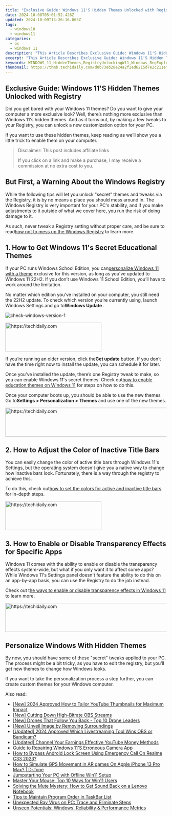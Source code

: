 ```yaml
---
title: "Exclusive Guide: Windows 11'S Hidden Themes Unlocked with Registry"
date: 2024-10-08T05:01:52.426Z
updated: 2024-10-09T13:26:16.863Z
tags:
  - windows10
  - windows11
categories:
  - os
  - windows 11
description: "This Article Describes Exclusive Guide: Windows 11'S Hidden Themes Unlocked with Registry"
excerpt: "This Article Describes Exclusive Guide: Windows 11'S Hidden Themes Unlocked with Registry"
keywords: WINDOWS_11_HiddenThemes,RegistryUnlockingW11,Windows_RegExplorerTips,ThemesEnhancementWindows,HiddenThemesGuideW11,UncoverW11RegistryMods,AdvancedThemeControlWindows
thumbnail: https://thmb.techidaily.com/d0b73eb28e24a2f2ed6215d7e2c211efc75eaeb77baea06879d148a0fe930510.jpg
---
```


## Exclusive Guide: Windows 11'S Hidden Themes Unlocked with Registry

 Did you get bored with your Windows 11 themes? Do you want to give your computer a more exclusive look? Well, there’s nothing more exclusive than Windows 11's hidden themes. And as it turns out, by making a few tweaks to your Registry, you can unlock a new customization option for your PC.

 If you want to use these hidden themes, keep reading as we’ll show you a little trick to enable them on your computer.

>  Disclaimer: This post includes affiliate links
>
>  If you click on a link and make a purchase, I may receive a commission at no extra cost to you.
>

## But First, a Warning About the Windows Registry

 While the following tips will let you unlock "secret" themes and tweaks via the Registry, it is by no means a place you should mess around in. The Windows Registry is very important for your PC's stability, and if you make adjustments to it outside of what we cover here, you run the risk of doing damage to it.

 As such, never tweak a Registry setting without proper care, and be sure to read[how not to mess up the Windows Registry](https://www.makeuseof.com/tag/not-accidentally-mess-windows-registry/) to learn more.

## 1\. How to Get Windows 11's Secret Educational Themes

 If your PC runs Windows School Edition, you can[personalize Windows 11 with a theme](https://www.makeuseof.com/windows-11-theme-guide/) exclusive for this version, as long as you've updated to Windows 11 22H2\. If you don’t use Windows 11 School Edition, you’ll have to work around the limitation.

 No matter which edition you’ve installed on your computer, you still need the 22H2 update. To check which version you’re currently using, launch Windows Settings and go to**Windows Update** .

![check-windows-version-1](https://static1.makeuseofimages.com/wordpress/wp-content/uploads/2023/01/check-windows-version-1.jpg)

<!-- affiliate ads begin -->
<a href="https://25home.pxf.io/c/5597632/2148646/16836" target="_top" id="2148646">
  <img src="//a.impactradius-go.com/display-ad/16836-2148646" border="0" alt="https://techidaily.com" width="300" height="90"/>
</a>
<img height="0" width="0" src="https://25home.pxf.io/i/5597632/2148646/16836" style="position:absolute;visibility:hidden;" border="0" />
<!-- affiliate ads end -->

 If you’re running an older version, click the**Get update** button. If you don’t have the time right now to install the update, you can schedule it for later.

 Once you’ve installed the update, there’s one Registry tweak to make, so you can enable Windows 11's secret themes. Check out[how to enable education themes on Windows 11](https://www.makeuseof.com/enable-education-themes-windows-11/) for steps on how to do this.

 Once your computer boots up, you should be able to use the new themes Go to**Settings > Personalization > Themes** and use one of the new themes.

<!-- affiliate ads begin -->
<a href="https://appsumo.8odi.net/c/5597632/2052059/7443" target="_top" id="2052059">
  <img src="//a.impactradius-go.com/display-ad/7443-2052059" border="0" alt="https://techidaily.com" width="728" height="90"/>
</a>
<img height="0" width="0" src="https://appsumo.8odi.net/i/5597632/2052059/7443" style="position:absolute;visibility:hidden;" border="0" />
<!-- affiliate ads end -->

## 2\. How to Adjust the Color of Inactive Title Bars

 You can easily change the color of active title bars through Windows 11's Settings, but the operating system doesn't give you a native way to change how inactive bars look. Fortunately, there is a way through the registry to achieve this.

 To do this, check out[how to set the colors for active and inactive title bars](https://www.makeuseof.com/windows-11-active-inactive-title-bar-colors/) for in-depth steps.

<!-- affiliate ads begin -->
<a href="https://aligracehair.sjv.io/c/5597632/2012429/19272" target="_top" id="2012429">
  <img src="//a.impactradius-go.com/display-ad/19272-2012429" border="0" alt="https://techidaily.com" width="300" height="90"/>
</a>
<img height="0" width="0" src="https://aligracehair.sjv.io/i/5597632/2012429/19272" style="position:absolute;visibility:hidden;" border="0" />
<!-- affiliate ads end -->

## 3\. How to Enable or Disable Transparency Effects for Specific Apps

 Windows 11 comes with the ability to enable or disable the transparency effects system-wide, but what if you only want it to affect some apps? While Windows 11's Settings panel doesn't feature the ability to do this on an app-by-app basis, you can use the Registry to do the job instead.

 Check out t[he ways to enable or disable transparency effects in Windows 11](https://www.makeuseof.com/windows-11-disable-transparency-effects/) to learn more.

<!-- affiliate ads begin -->
<a href="https://unicoeye.pxf.io/c/5597632/2134493/18498" target="_top" id="2134493">
  <img src="//a.impactradius-go.com/display-ad/18498-2134493" border="0" alt="https://techidaily.com" width="728" height="90"/>
</a>
<img height="0" width="0" src="https://unicoeye.pxf.io/i/5597632/2134493/18498" style="position:absolute;visibility:hidden;" border="0" />
<!-- affiliate ads end -->

## Personalize Windows With Hidden Themes

 By now, you should have some of these "secret" tweaks applied to your PC. The process might be a bit tricky, as you have to edit the registry, but you’ll get new themes to change how Windows looks.

 If you want to take the personalization process a step further, you can create custom themes for your Windows computer.

<ins class="adsbygoogle"
     style="display:block"
     data-ad-format="autorelaxed"
     data-ad-client="ca-pub-7571918770474297"
     data-ad-slot="1223367746"></ins>

<ins class="adsbygoogle"
     style="display:block"
     data-ad-client="ca-pub-7571918770474297"
     data-ad-slot="8358498916"
     data-ad-format="auto"
     data-full-width-responsive="true"></ins>

<span class="atpl-alsoreadstyle">Also read:</span>
<div><ul>
<li><a href="https://youtube-blog.techidaily.com/024-approved-how-to-tailor-youtube-thumbnails-for-maximum-impact/"><u>[New] 2024 Approved How to Tailor YouTube Thumbnails for Maximum Impact</u></a></li>
<li><a href="https://screen-sharing-recording.techidaily.com/new-cutting-down-high-bitrate-obs-streams/"><u>[New] Cutting Down High-Bitrate OBS Streams</u></a></li>
<li><a href="https://fox-direct.techidaily.com/new-drones-that-follow-you-back-top-10-drone-leaders/"><u>[New] Drones That Follow You Back - Top 10 Drone Leaders</u></a></li>
<li><a href="https://some-approaches.techidaily.com/new-unveil-image-by-removing-surroundings/"><u>[New] Unveil Image by Removing Surroundings</u></a></li>
<li><a href="https://remote-screen-capture.techidaily.com/updated-2024-approved-which-livestreaming-tool-wins-obs-or-bandicam/"><u>[Updated] 2024 Approved Which Livestreaming Tool Wins OBS or Bandicam?</u></a></li>
<li><a href="https://youtube-videos.techidaily.com/updated-channel-your-earnings-effective-youtube-money-methods/"><u>[Updated] Channel Your Earnings Effective YouTube Money Methods</u></a></li>
<li><a href="https://win11.techidaily.com/guide-to-repairing-windows-11s-erroneous-camera-app/"><u>Guide to Repairing Windows 11'S Erroneous Camera App</u></a></li>
<li><a href="https://easy-unlock-android.techidaily.com/how-to-bypass-android-lock-screen-using-emergency-call-on-realme-c33-2023-by-drfone-android/"><u>How to Bypass Android Lock Screen Using Emergency Call On Realme C33 2023?</u></a></li>
<li><a href="https://fake-location.techidaily.com/how-to-simulate-gps-movement-in-ar-games-on-apple-iphone-13-pro-max-drfone-by-drfone-virtual-ios/"><u>How to Simulate GPS Movement in AR games On Apple iPhone 13 Pro Max? | Dr.fone</u></a></li>
<li><a href="https://win11.techidaily.com/jumpstarting-your-pc-with-offline-win11-setup/"><u>Jumpstarting Your PC with Offline Win11 Setup</u></a></li>
<li><a href="https://win11.techidaily.com/master-your-mouse-top-10-ways-for-win11-users/"><u>Master Your Mouse: Top 10 Ways for Win11 Users</u></a></li>
<li><a href="https://sound-issues.techidaily.com/solving-the-mute-mystery-how-to-get-sound-back-on-a-lenovo-notebook/"><u>Solving the Mute Mystery: How to Get Sound Back on a Lenovo Notebook</u></a></li>
<li><a href="https://win11.techidaily.com/tips-to-maintain-program-order-in-taskbar-list/"><u>Tips to Maintain Program Order in TaskBar List</u></a></li>
<li><a href="https://win11.techidaily.com/unexpected-rav-virus-on-pc-trace-and-eliminate-steps/"><u>Unexpected Rav Virus on PC: Trace and Eliminate Steps</u></a></li>
<li><a href="https://win11.techidaily.com/unseen-potentials-windows-reliability-and-performance-metrics/"><u>Unseen Potentials: Windows' Reliability & Performance Metrics</u></a></li>
</ul></div>

